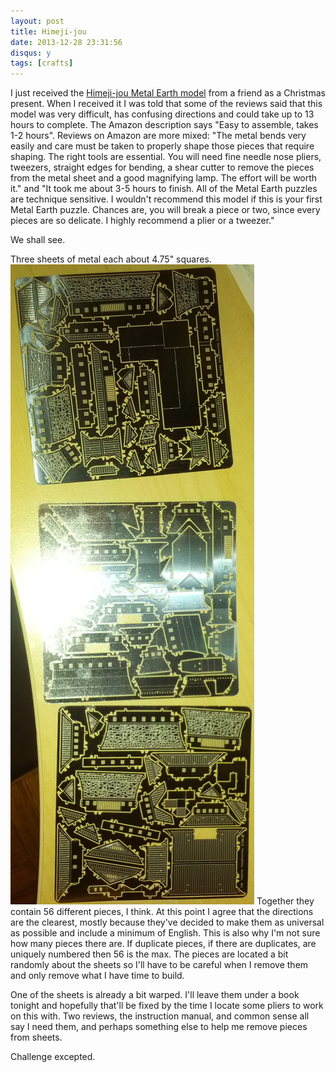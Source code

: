 ```yaml
---
layout: post
title: Himeji-jou
date: 2013-12-28 23:31:56
disqus: y
tags: [crafts]
---
```


I just received the <a href="http://www.amazon.com/Metal-Earth-Laser-Cut-Model/dp/B00D0XPVYY" target="blog2">Himeji-jou Metal Earth model</a> from a friend as a Christmas present.  When I received it I was told that some of the reviews said that this model was very difficult, has confusing directions and could take up to 13 hours to complete.  The Amazon description says "Easy to assemble, takes 1-2 hours".  Reviews on Amazon are more mixed: "The metal bends very easily and care must be taken to properly shape those pieces that require shaping. The right tools are essential. You will need fine needle nose pliers, tweezers, straight edges for bending, a shear cutter to remove the pieces from the metal sheet and a good magnifying lamp. The effort will be worth it." and "It took me about 3-5 hours to finish. All of the Metal Earth puzzles are technique sensitive. I wouldn't recommend this model if this is your first Metal Earth puzzle. Chances are, you will break a piece or two, since every pieces are so delicate. I highly recommend a plier or a tweezer."

We shall see.

Three sheets of metal each about 4.75" squares. 
<img src="/images/pins/himeji_start.jpg" alt="starting plates" /> Together they contain 56 different pieces, I think.  At this point I agree that the directions are the clearest, mostly because they've decided to make them as universal as possible and include a minimum of English.  This is also why I'm not sure how many pieces there are.  If duplicate pieces, if there are duplicates, are uniquely numbered then 56 is the max.  The pieces are located a bit randomly about the sheets so I'll have to be careful when I remove them and only remove what I have time to build.

One of the sheets is already a bit warped.  I'll leave them under a book tonight and hopefully that'll be fixed by the time I locate some pliers to work on this with.  Two reviews, the instruction manual, and common sense all say I need them, and perhaps something else to help me remove pieces from sheets.  

Challenge excepted.


